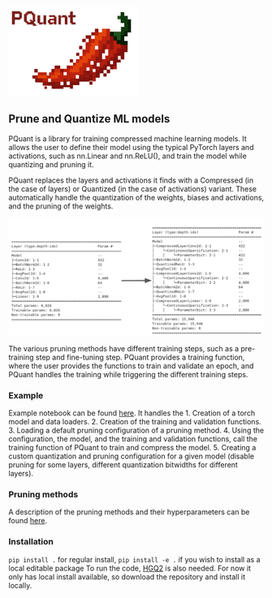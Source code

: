 ![alt text](docs/_static/pquant.png)

## Prune and Quantize ML models
PQuant is a library for training compressed machine learning models. It allows the user to define their model using the typical PyTorch layers and activations, such as nn.Linear and nn.ReLU(), and train the model while quantizing and pruning it.

PQuant replaces the layers and activations it finds with a Compressed (in the case of layers) or Quantized (in the case of activations) variant. These automatically handle the quantization of the weights, biases and activations, and the pruning of the weights.

![alt text](docs/_static/pquant_transform.png)

The various pruning methods have different training steps, such as a pre-training step and fine-tuning step. PQuant provides a training function, where the user provides the functions to train and validate an epoch, and PQuant handles the training while triggering the different training steps.



### Example
Example notebook can be found [here](https://github.com/nroope/PQuant/tree/main/examples). It handles the
    1. Creation of a torch model and data loaders.
    2. Creation of the training and validation functions.
    3. Loading a default pruning configuration of a pruning method.
    4. Using the configuration, the model, and the training and validation functions, call the training function of PQuant to train and compress the model.
    5. Creating a custom quantization and pruning configuration for a given model (disable pruning for some layers, different quantization bitwidths for different layers).

### Pruning methods
A description of the pruning methods and their hyperparameters can be found [here](docs/pruning_methods.md).


### Installation

```pip install .``` for regular install, ```pip install -e .``` if you wish to install as a local editable package
To run the code, [HGQ2](https://github.com/calad0i/HGQ2) is also needed. For now it only has local install available, so download the repository and install it locally.
